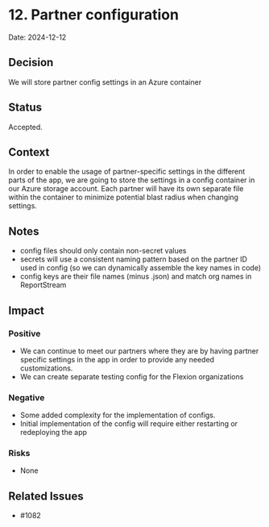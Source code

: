 # 12. Partner configuration

Date: 2024-12-12

## Decision

We will store partner config settings in an Azure container

## Status

Accepted.

## Context

In order to enable the usage of partner-specific settings in the different parts of the app, we are going to store the settings
in a config container in our Azure storage account. Each partner will have its own separate file within the container to minimize potential
blast radius when changing settings.


## Notes
- config files should only contain non-secret values
- secrets will use a consistent naming pattern based on the partner ID used in config (so we can dynamically assemble the key names in code)
- config keys are their file names (minus .json) and match org names in ReportStream


## Impact

### Positive

- We can continue to meet our partners where they are by having partner specific settings in the app in order to provide any needed customizations.
- We can create separate testing config for the Flexion organizations

### Negative

- Some added complexity for the implementation of configs.
- Initial implementation of the config will require either restarting or redeploying the app

### Risks

- None

## Related Issues

- #1082
